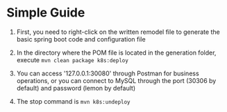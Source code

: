 # Simple Guide

1. First, you need to right-click on the written remodel file to generate the basic spring boot code and configuration file

2. In the directory where the POM file is located in the generation folder, execute `mvn clean package k8s:deploy`

3. You can access '127.0.0.1:30080' through Postman for business operations, or you can connect to MySQL through the port (30306 by default) and password (lemon by default)

4. The stop command is `mvn k8s:undeploy`
